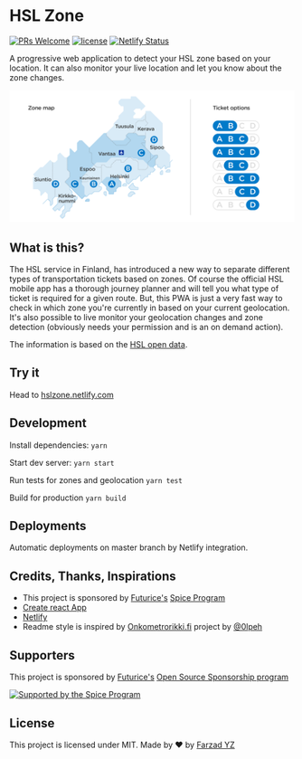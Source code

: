 # HSL Zone

[![PRs Welcome](https://img.shields.io/badge/PRs-welcome-brightgreen.svg)](https://github.com/olpeh/onkometrorikki/pulls)
[![license](http://img.shields.io/badge/license-MIT-brightgreen.svg?style=flat)](https://github.com/olpeh/onkometrorikki/blob/master/LICENSE)
[![Netlify Status](https://api.netlify.com/api/v1/badges/0f8f7013-3d30-405c-a163-07a8bc4f0591/deploy-status)](https://app.netlify.com/sites/hslzone/deploys)

A progressive web application to detect your HSL zone based on your location. It
can also monitor your live location and let you know about the zone changes.

![zones.png](zones.png)

## What is this?

The HSL service in Finland, has introduced a new way to separate different types
of transportation tickets based on zones. Of course the official HSL mobile app
has a thorough journey planner and will tell you what type of ticket is required
for a given route. But, this PWA is just a very fast way to check in which zone
you're currently in based on your current geolocation. It's also possible to
live monitor your geolocation changes and zone detection (obviously needs your
permission and is an on demand action).

The information is based on the [HSL open data](https://www.hsl.fi/en/opendata).

## Try it

Head to [hslzone.netlify.com](https://hslzone.netlify.com)

## Development

Install dependencies: `yarn`

Start dev server: `yarn start`

Run tests for zones and geolocation `yarn test`

Build for production `yarn build`

## Deployments

Automatic deployments on master branch by Netlify integration.

## Credits, Thanks, Inspirations

- This project is sponsored by [Futurice's](https://futurice.com/) [Spice Program](http://spiceprogram.org/oss-sponsorship)
- [Create react App](https://facebook.github.io/create-react-app/)
- [Netlify](https://netlify.com)
- Readme style is inspired by [Onkometrorikki.fi](https://Onkometrorikki.fi) project by [@0lpeh](https://twitter.com/0lpeh)

## Supporters

This project is sponsored by [Futurice's](https://futurice.com/) [Open Source Sponsorship program](http://spiceprogram.org/oss-sponsorship)

[![Supported by the Spice
Program](https://github.com/futurice/spiceprogram/raw/gh-pages/assets/img/logo/chilicorn_with_text-180.png)](https://spiceprogram.org)

## License

This project is licensed under MIT. Made by ❤️ by [Farzad
YZ](https://twitter.com/farzad_yz)
